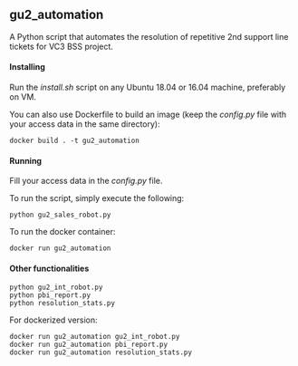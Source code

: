 ## gu2_automation

A Python script that automates the resolution of repetitive 2nd support line tickets for VC3 BSS project.

#### Installing

Run the *install.sh* script on any Ubuntu 18.04 or 16.04 machine, preferably on VM.

You can also use Dockerfile to build an image (keep the *config.py* file with your access data in the same directory):
```
docker build . -t gu2_automation
```

#### Running

Fill your access data in the *config.py* file.

To run the script, simply execute the following:
```
python gu2_sales_robot.py
```

To run the docker container:
```
docker run gu2_automation
```

#### Other functionalities

```
python gu2_int_robot.py
python pbi_report.py
python resolution_stats.py
```

For dockerized version: 
```
docker run gu2_automation gu2_int_robot.py
docker run gu2_automation pbi_report.py
docker run gu2_automation resolution_stats.py
```
